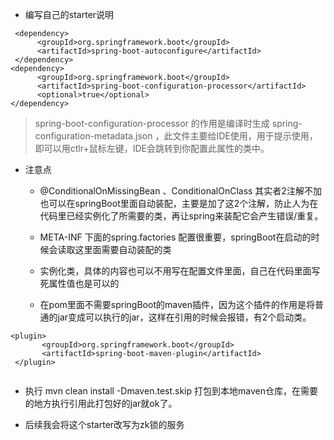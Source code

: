 * 编写自己的starter说明

```
 <dependency>
      <groupId>org.springframework.boot</groupId>
      <artifactId>spring-boot-autoconfigure</artifactId>
 </dependency>
<dependency>
      <groupId>org.springframework.boot</groupId>
      <artifactId>spring-boot-configuration-processor</artifactId>
      <optional>true</optional>
</dependency>   
 ```
 
 >spring-boot-configuration-processor 的作用是编译时生成 spring-configuration-metadata.json ，此文件主要给IDE使用，用于提示使用，即可以用ctlr+鼠标左键，IDE会跳转到你配置此属性的类中。
 
 * 注意点
 
     * @ConditionalOnMissingBean 、ConditionalOnClass 其实者2注解不加也可以在springBoot里面自动装配，主要是加了这2个注解，防止人为在代码里已经实例化了所需要的类，再让spring来装配它会产生错误/重复。
     
     * META-INF 下面的spring.factories 配置很重要，springBoot在启动的时候会读取这里面需要自动装配的类
     
     * 实例化类，具体的内容也可以不用写在配置文件里面，自己在代码里面写死属性值也是可以的
     
     * 在pom里面不需要springBoot的maven插件，因为这个插件的作用是将普通的jar变成可以执行的jar，这样在引用的时候会报错，有2个启动类。
     
 ```
 <plugin>
        <groupId>org.springframework.boot</groupId>
        <artifactId>spring-boot-maven-plugin</artifactId>
  </plugin>
  
 ```
    
 * 执行 mvn clean install -Dmaven.test.skip 打包到本地maven仓库，在需要的地方执行引用此打包好的jar就ok了。 
 
 * 后续我会将这个starter改写为zk锁的服务